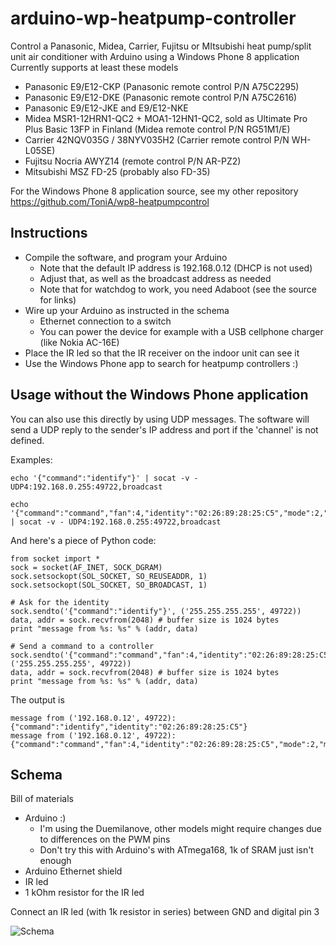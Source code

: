 arduino-wp-heatpump-controller
==============================

Control a Panasonic, Midea, Carrier, Fujitsu or MItsubishi heat pump/split unit air conditioner with Arduino using a Windows Phone 8 application
Currently supports at least these models 
* Panasonic E9/E12-CKP (Panasonic remote control P/N A75C2295)
* Panasonic E9/E12-DKE (Panasonic remote control P/N A75C2616)
* Panasonic E9/E12-JKE and E9/E12-NKE
* Midea MSR1-12HRN1-QC2 + MOA1-12HN1-QC2, sold as Ultimate Pro Plus Basic 13FP in Finland (Midea remote control P/N RG51M1/E)
* Carrier 42NQV035G / 38NYV035H2 (Carrier remote control P/N WH-L05SE)
* Fujitsu Nocria AWYZ14 (remote control P/N AR-PZ2)
* Mitsubishi MSZ FD-25 (probably also FD-35)

For the Windows Phone 8 application source, see my other repository
https://github.com/ToniA/wp8-heatpumpcontrol

Instructions
------------
* Compile the software, and program your Arduino
    * Note that the default IP address is 192.168.0.12 (DHCP is not used)
	* Adjust that, as well as the broadcast address as needed
	* Note that for watchdog to work, you need Adaboot (see the source for links)
* Wire up your Arduino as instructed in the schema
    * Ethernet connection to a switch
	* You can power the device for example with a USB cellphone charger (like Nokia AC-16E)
* Place the IR led so that the IR receiver on the indoor unit can see it
* Use the Windows Phone app to search for heatpump controllers :)

Usage without the Windows Phone application
-------------------------------------------

You can also use this directly by using UDP messages. The software will send a UDP reply to the sender's IP address and port if the 'channel' is not defined.

Examples:

```
echo '{"command":"identify"}' | socat -v - UDP4:192.168.0.255:49722,broadcast

echo '{"command":"command","fan":4,"identity":"02:26:89:28:25:C5","mode":2,"model":"panasonic_ckp","power":1,"temperature":24}' | socat -v - UDP4:192.168.0.255:49722,broadcast
```

And here's a piece of Python code:

```
from socket import *
sock = socket(AF_INET, SOCK_DGRAM)
sock.setsockopt(SOL_SOCKET, SO_REUSEADDR, 1)
sock.setsockopt(SOL_SOCKET, SO_BROADCAST, 1)

# Ask for the identity
sock.sendto('{"command":"identify"}', ('255.255.255.255', 49722))
data, addr = sock.recvfrom(2048) # buffer size is 1024 bytes
print "message from %s: %s" % (addr, data)

# Send a command to a controller
sock.sendto('{"command":"command","fan":4,"identity":"02:26:89:28:25:C5","mode":2,"model":"panasonic_ckp","power":1,"temperature":24}', ('255.255.255.255', 49722))
data, addr = sock.recvfrom(2048) # buffer size is 1024 bytes
print "message from %s: %s" % (addr, data)
```

The output is

```
message from ('192.168.0.12', 49722): {"command":"identify","identity":"02:26:89:28:25:C5"}
message from ('192.168.0.12', 49722): {"command":"command","fan":4,"identity":"02:26:89:28:25:C5","mode":2,"model":"panasonic_ckp","power":1,"temperature":24}
```
   
Schema
------

Bill of materials
* Arduino :)
    * I'm using the Duemilanove, other models might require changes due to differences on the PWM pins
    * Don't try this with Arduino's with ATmega168, 1k of SRAM just isn't enough
* Arduino Ethernet shield
* IR led
* 1 kOhm resistor for the IR led
		
Connect an IR led (with 1k resistor in series) between GND and digital pin 3

![Schema](https://raw.github.com/ToniA/arduino-wp-heatpump-controller/master/arduino_irsender_bb.png)
